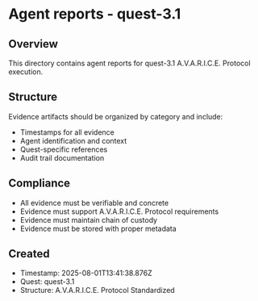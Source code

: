 # Agent reports - quest-3.1

## Overview

This directory contains agent reports for quest-3.1 A.V.A.R.I.C.E. Protocol execution.

## Structure

Evidence artifacts should be organized by category and include:

- Timestamps for all evidence
- Agent identification and context
- Quest-specific references
- Audit trail documentation

## Compliance

- All evidence must be verifiable and concrete
- Evidence must support A.V.A.R.I.C.E. Protocol requirements
- Evidence must maintain chain of custody
- Evidence must be stored with proper metadata

## Created

- Timestamp: 2025-08-01T13:41:38.876Z
- Quest: quest-3.1
- Structure: A.V.A.R.I.C.E. Protocol Standardized
